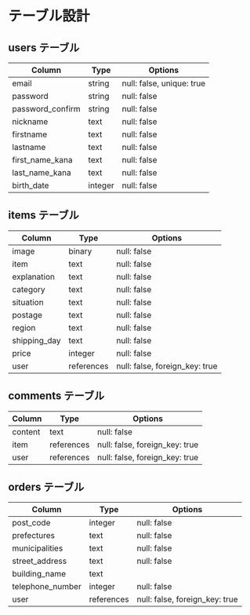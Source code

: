 # テーブル設計

## users テーブル

| Column                      | Type    | Options     |
| --------------------------- | ------- | ----------- |
| email                       | string  | null: false, unique: true |
| password                    | string  | null: false |
| password_confirm            | string  | null: false |
| nickname                    | text    | null: false |
| firstname                   | text    | null: false |
| lastname                    | text    | null: false |
| first_name_kana             | text    | null: false |
| last_name_kana              | text    | null: false |
| birth_date                  | integer | null: false |

## items テーブル

| Column                 | Type       | Options     |
| ---------------------- | ---------- | ----------- |
| image                  | binary     | null: false |
| item                   | text       | null: false |
| explanation            | text       | null: false |
| category               | text       | null: false |
| situation              | text       | null: false |
| postage                | text       | null: false |
| region                 | text       | null: false |
| shipping_day           | text       | null: false |
| price                  | integer    | null: false |
| user                   | references | null: false, foreign_key: true|

## comments テーブル

| Column             | Type       | Options     |
| ------------------ | ---------- | ----------- |
| content            | text       | null: false |
| item               | references | null: false, foreign_key: true |
| user               | references | null: false, foreign_key: true |

## orders テーブル

| Column               | Type          | Options     |
| -------------------- | ------------- | ----------- |
| post_code            | integer       | null: false |
| prefectures          | text          | null: false |
| municipalities       | text          | null: false |
| street_address       | text          | null: false |
| building_name        | text          |             |
| telephone_number     | integer       | null: false |
| user                 | references | null: false, foreign_key: true |